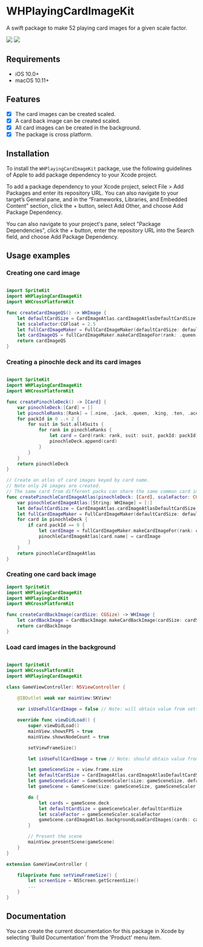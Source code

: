 # WHPlayingCardImageKit


A swift package to make 52 playing card images for a given scale factor.

[![](https://img.shields.io/endpoint?url=https%3A%2F%2Fswiftpackageindex.com%2Fapi%2Fpackages%2Fbillh0420%2FWHPlayingCardImageKit%2Fbadge%3Ftype%3Dplatforms)](https://swiftpackageindex.com/billh0420/WHPlayingCardImageKit)
[![](https://img.shields.io/endpoint?url=https%3A%2F%2Fswiftpackageindex.com%2Fapi%2Fpackages%2Fbillh0420%2FWHPlayingCardImageKit%2Fbadge%3Ftype%3Dswift-versions)](https://swiftpackageindex.com/billh0420/WHPlayingCardImageKit)

## Requirements

- iOS 10.0+
- macOS 10.11+

## Features
- [x] The card images can be created scaled.
- [x] A card back image can be created scaled.
- [x] All card images can be created in the background.
- [x] The package is cross platform.

## Installation
To install the `WHPlayingCardImageKit` package, use the following guidelines of Apple to add package dependency to your Xcode project.

To add a package dependency to your Xcode project, select File > Add Packages and enter its repository URL.
You can also navigate to your target’s General pane, and in the “Frameworks, Libraries, and Embedded Content” section, click the + button,
select Add Other, and choose Add Package Dependency.

You can also navigate to your project's pane, select "Package Dependencies", click the + button,
enter the repository URL into the Search field, and choose Add Package Dependency.

## Usage examples
### Creating one card image

```swift

import SpriteKit
import WHPlayingCardImageKit
import WHCrossPlatformKit

func createCardImageQS() -> WHImage {
    let defaultCardSize = CardImageAtlas.cardImageAtlasDefaultCardSize
    let scaleFactor:CGFloat = 2.5
    let fullCardImageMaker = FullCardImageMaker(defaultCardSize: defaultCardSize, scaleFactor: scaleFactor)
    let cardImageQS = fullCardImageMaker.makeCardImageFor(rank: .queen, suit: .spades)
    return cardImageQS
}
```

### Creating a pinochle deck and its card images

```swift

import SpriteKit
import WHPlayingCardImageKit
import WHCrossPlatformKit

func createPinochleDeck() -> [Card] {
    var pinochleDeck:[Card] = []
    let pinochleRanks:[Rank] = [.nine, .jack, .queen, .king, .ten, .ace]
    for packId in 0 ..< 2 {
        for suit in Suit.all4Suits {
            for rank in pinochleRanks {
                let card = Card(rank: rank, suit: suit, packId: packId)
                pinochleDeck.append(card)
            }
        }
    }
    return pinochleDeck
}

// Create an atlas of card images keyed by card name.
// Note only 24 images are created.
// The same card from different packs can share the same common card image.
func createPinochleCardImageAtlas(pinochleDeck: [Card], scaleFactor: CGFloat) -> Dictionary<String, WHImage> {
    var pinochleCardImageAtlas:[String: WHImage] = [:]
    let defaultCardSize = CardImageAtlas.cardImageAtlasDefaultCardSize
    let fullCardImageMaker = FullCardImageMaker(defaultCardSize: defaultCardSize, scaleFactor: scaleFactor)
    for card in pinochleDeck {
        if card.packId == 0 {
            let cardImage = fullCardImageMaker.makeCardImageFor(rank: card.rank, suit: card.suit)
            pinochleCardImageAtlas[card.name] = cardImage
        }
    }
    return pinochleCardImageAtlas
}
```

### Creating one card back image

```swift
import SpriteKit
import WHPlayingCardImageKit
import WHPlayingCardKit
import WHCrossPlatformKit

func createCardBackImage(cardSize: CGSize) -> WHImage {
    let cardBackImage = CardBackImage.makeCardBackImage(cardSize: cardSize, fillColor: .blue, backgroundColor: .white)
    return cardBackImage
}
```

### Load card images in the background

```swift

import SpriteKit
import WHCrossPlatformKit
import WHPlayingCardImageKit

class GameViewController: NSViewController {

    @IBOutlet weak var mainView:SKView!
    
    var isUseFullCardImage = false // Note: will obtain value from settings

    override func viewDidLoad() {
        super.viewDidLoad()
        mainView.showsFPS = true
        mainView.showsNodeCount = true

        setViewFrameSize()

        let isUseFullCardImage = true // Note: should obtain value from settings

        let gameSceneSize = view.frame.size
        let defaultCardSize = CardImageAtlas.cardImageAtlasDefaultCardSize
        let gameSceneScaler = GameSceneScaler(size: gameSceneSize, defaultCardSize: defaultCardSize)
        let gameScene = GameScene(size: gameSceneSize, gameSceneScaler: gameSceneScaler, isUseFullCardImage: isUseFullCardImage)

        do {
            let cards = gameScene.deck
            let defaultCardSize = gameSceneScaler.defaultCardSize
            let scaleFactor = gameSceneScaler.scaleFactor
            gameScene.cardImageAtlas.backgroundLoadCardImages(cards: cards, defaultCardSize: defaultCardSize, scaleFactor: scaleFactor)
        }

        // Present the scene
        mainView.presentScene(gameScene)
    }
}

extension GameViewController {

    fileprivate func setViewFrameSize() {
        let screenSize = NSScreen.getScreenSize()
        ...
    }
}
```

## Documentation
You can create the current documentation for this package in Xcode by selecting 'Build Documentation' from the 'Product' menu item.
